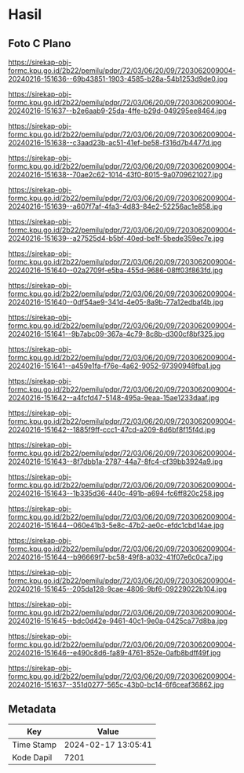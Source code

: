 # Hasil

## Foto C Plano

https://sirekap-obj-formc.kpu.go.id/2b22/pemilu/pdpr/72/03/06/20/09/7203062009004-20240216-151636--69b43851-1903-4585-b28a-54b1253d9de0.jpg

https://sirekap-obj-formc.kpu.go.id/2b22/pemilu/pdpr/72/03/06/20/09/7203062009004-20240216-151637--b2e6aab9-25da-4ffe-b29d-049295ee8464.jpg

https://sirekap-obj-formc.kpu.go.id/2b22/pemilu/pdpr/72/03/06/20/09/7203062009004-20240216-151638--c3aad23b-ac51-41ef-be58-f316d7b4477d.jpg

https://sirekap-obj-formc.kpu.go.id/2b22/pemilu/pdpr/72/03/06/20/09/7203062009004-20240216-151638--70ae2c62-1014-43f0-8015-9a0709621027.jpg

https://sirekap-obj-formc.kpu.go.id/2b22/pemilu/pdpr/72/03/06/20/09/7203062009004-20240216-151639--a607f7af-4fa3-4d83-84e2-52256ac1e858.jpg

https://sirekap-obj-formc.kpu.go.id/2b22/pemilu/pdpr/72/03/06/20/09/7203062009004-20240216-151639--a27525d4-b5bf-40ed-be1f-5bede359ec7e.jpg

https://sirekap-obj-formc.kpu.go.id/2b22/pemilu/pdpr/72/03/06/20/09/7203062009004-20240216-151640--02a2709f-e5ba-455d-9686-08ff03f863fd.jpg

https://sirekap-obj-formc.kpu.go.id/2b22/pemilu/pdpr/72/03/06/20/09/7203062009004-20240216-151640--0df54ae9-341d-4e05-8a9b-77a12edbaf4b.jpg

https://sirekap-obj-formc.kpu.go.id/2b22/pemilu/pdpr/72/03/06/20/09/7203062009004-20240216-151641--9b7abc09-367a-4c79-8c8b-d300cf8bf325.jpg

https://sirekap-obj-formc.kpu.go.id/2b22/pemilu/pdpr/72/03/06/20/09/7203062009004-20240216-151641--a459e1fa-f76e-4a62-9052-97390948fba1.jpg

https://sirekap-obj-formc.kpu.go.id/2b22/pemilu/pdpr/72/03/06/20/09/7203062009004-20240216-151642--a4fcfd47-5148-495a-9eaa-15ae1233daaf.jpg

https://sirekap-obj-formc.kpu.go.id/2b22/pemilu/pdpr/72/03/06/20/09/7203062009004-20240216-151642--1885f9ff-ccc1-47cd-a209-8d6bf8f15f4d.jpg

https://sirekap-obj-formc.kpu.go.id/2b22/pemilu/pdpr/72/03/06/20/09/7203062009004-20240216-151643--8f7dbb1a-2787-44a7-8fc4-cf39bb3924a9.jpg

https://sirekap-obj-formc.kpu.go.id/2b22/pemilu/pdpr/72/03/06/20/09/7203062009004-20240216-151643--1b335d36-440c-491b-a694-fc6ff820c258.jpg

https://sirekap-obj-formc.kpu.go.id/2b22/pemilu/pdpr/72/03/06/20/09/7203062009004-20240216-151644--060e41b3-5e8c-47b2-ae0c-efdc1cbd14ae.jpg

https://sirekap-obj-formc.kpu.go.id/2b22/pemilu/pdpr/72/03/06/20/09/7203062009004-20240216-151644--b96669f7-bc58-49f8-a032-41f07e6c0ca7.jpg

https://sirekap-obj-formc.kpu.go.id/2b22/pemilu/pdpr/72/03/06/20/09/7203062009004-20240216-151645--205da128-9cae-4806-9bf6-09229022b104.jpg

https://sirekap-obj-formc.kpu.go.id/2b22/pemilu/pdpr/72/03/06/20/09/7203062009004-20240216-151645--bdc0d42e-9461-40c1-9e0a-0425ca77d8ba.jpg

https://sirekap-obj-formc.kpu.go.id/2b22/pemilu/pdpr/72/03/06/20/09/7203062009004-20240216-151646--e490c8d6-fa89-4761-852e-0afb8bdff49f.jpg

https://sirekap-obj-formc.kpu.go.id/2b22/pemilu/pdpr/72/03/06/20/09/7203062009004-20240216-151637--351d0277-565c-43b0-bc14-6f6ceaf36862.jpg


## Metadata

| Key        | Value               |
| ---------- | ------------------- |
| Time Stamp | 2024-02-17 13:05:41 |
| Kode Dapil | 7201                |



